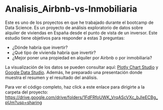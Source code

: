 # Analisis_Airbnb-vs-Inmobiliaria

Este es uno de los proyectos en que he trabajado durante el bootcamp de Data Science. Es un proyecto de análisis exploratorio de datos sobre alquiler de viviendas en España desde el punto de vista de un inversor. Este estudio tiene objetivos para responder a estas 3 preguntas:

- ¿Dónde habría que invertir?
- ¿Qué tipo de vivienda habría que invertir?
- ¿Mejor poner una propiedad en alquiler por Airbnb o por inmobiliaria?

La visualización de los datos se pueden consultar aquí: [Plotly Chart Studio](https://chart-studio.plotly.com/dashboard/selvie.carolin:0/present) y [Google Data Studio](https://lookerstudio.google.com/u/0/reporting/c3ee6983-151b-4ec9-8204-a4b0ea1485fb/page/x1wLD?s=ppJIQf_or8c). Además, he preparado una presentación donde muestra el resumen y el resultado del análisis.

Para ver el código completo, haz click a este enlace para dirigirte a la carpeta del proyecto: https://drive.google.com/drive/folders/1FdFRfoUWK_VrqAScVXc_bJleECBg_pUm?usp=sharing 

